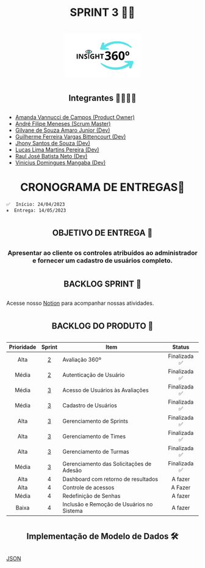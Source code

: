 # <h1 align=center>SPRINT 3 🏁🏃‍<h1/>
<p align='center'>
<img src="https://raw.githubusercontent.com/AndreMeneses0103/API_1_SEMESTRE/images/logo_preto.png" width="40%" />
</p>

# <h2 align=center>Integrantes 👩‍💻👨‍💻<h2/>
- [Amanda Vannucci de Campos (Product Owner)](https://github.com/Amandavannuccic)
- [André Filipe Meneses (Scrum Master)](https://github.com/AndreMeneses0103)
- [Gilvane de Souza Amaro Junior (Dev)](https://github.com/gilvaneamaro)
- [Guilherme Ferreira Vargas Bittencourt (Dev)](https://github.com/GuioBittencourt)
- [Jhony Santos de Souza (Dev)](https://github.com/santosjhony12)
- [Lucas Lima Martins Pereira (Dev)](https://github.com/SuieverSide)
- [Raul José Batista Neto (Dev)](https://github.com/raulnt)
- [Vinicius Domingues Mangaba (Dev)](https://github.com/viniciusmangaba)


# <h1 align="center">CRONOGRAMA DE ENTREGAS📆</h1>
    ✅  Início: 24/04/2023 
    ⏸  Entrega: 14/05/2023 

# <h2 align=center>OBJETIVO DE ENTREGA 🎯<h2/>
<h3 align=center>Apresentar ao cliente os controles atribuídos ao administrador e fornecer um cadastro de usuários completo.<h3/>

# <h2 align="center">BACKLOG SPRINT  📌 <h2/>
Acesse nosso [Notion](https://www.notion.so/c6d3aab37ed84c7eb8c81e9201555c8e?v=c5eae21a1779423ab475e645e7422e69&pvs=4) para acompanhar nossas atividades.  

# <h2 align=center>BACKLOG DO PRODUTO 📌<h2/>
  
Prioridade | Sprint | Item | Status
:------: | :------: | --- | :------: 
Alta|	<a href="https://github.com/AndreMeneses0103/API_1_SEMESTRE/blob/main/Sprint2/README.md">2</a>|	Avaliação 360º|	Finalizada ✅
Média|	<a href="https://github.com/AndreMeneses0103/API_1_SEMESTRE/blob/main/Sprint2/README.md">2</a>|	Autenticação de Usuário|	Finalizada ✅
Média|	<a href="https://github.com/AndreMeneses0103/API_1_SEMESTRE/blob/main/Sprint3/README.md">3</a>|	Acesso de Usuários às Avaliações|	Finalizada ✅
Média| <a href="https://github.com/AndreMeneses0103/API_1_SEMESTRE/blob/main/Sprint3/README.md">3</a>|	Cadastro de Usuários|	Finalizada ✅
Alta|	<a href="https://github.com/AndreMeneses0103/API_1_SEMESTRE/blob/main/Sprint3/README.md">3</a>|	Gerenciamento de Sprints|	Finalizada ✅
Alta|	<a href="https://github.com/AndreMeneses0103/API_1_SEMESTRE/blob/main/Sprint3/README.md">3</a>|	Gerenciamento de Times|	Finalizada ✅
Alta|	<a href="https://github.com/AndreMeneses0103/API_1_SEMESTRE/blob/main/Sprint3/README.md">3</a>|	Gerenciamento de Turmas|	Finalizada ✅
Média|	<a href="https://github.com/AndreMeneses0103/API_1_SEMESTRE/blob/main/Sprint3/README.md">3</a>|	Gerenciamento das Solicitações de Adesão|	Finalizada ✅
Alta| 4| Dashboard com retorno de resultados| A fazer    
Alta| 4| Controle de acessos| A Fazer    
Média|	4|  Redefinição de Senhas|	A fazer
Baixa|	4|	Inclusão e Remoção de Usuários no Sistema|	A fazer
    
# <h2 align="center">Implementação de Modelo de Dados 🛠 <h2/>
[JSON](https://json.org/json-pt.html)   
    
